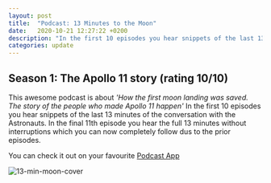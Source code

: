 ```yaml
---
layout: post
title:  "Podcast: 13 Minutes to the Moon"
date:   2020-10-21 12:27:22 +0200
description: "In the first 10 episodes you hear snippets of the last 13 minutes of the conversation with the Astronauts. "
categories: update
---
```

## Season 1: The Apollo 11 story (rating 10/10)
 
This awesome podcast is about _'How the first moon landing was saved. The story of the people who made Apollo 11 happen'_
In the first 10 episodes you hear snippets of the last 13 minutes of the conversation with the Astronauts. In the final 11th episode you hear the full 13 minutes without interruptions which you can now completely follow dus to the prior episodes. 

You can check it out on your favourite [Podcast App](https://podcasts.apple.com/us/podcast/13-minutes-to-the-moon/id1459657136)

![13-min-moon-cover](/images/13_min_moon.jpeg)